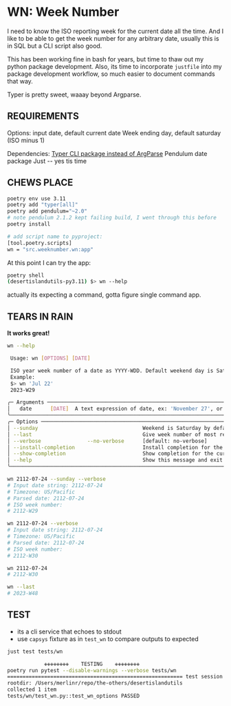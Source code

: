 # WN: Week Number
I need to know the ISO reporting week for the current date all the time. And I like to be able to get the week number for any arbitrary date, usually this is in SQL but a CLI script also good.

This has been working fine in bash for years, but time to thaw out my python package development.
Also, its time to incorporate `justfile` into my package development workflow, so much easier to document commands that way.

Typer is pretty sweet, waaay beyond Argparse.

## REQUIREMENTS
Options:
    input date, default current date
    Week ending day, default saturday (ISO minus 1)

Dependencies:
[Typer CLI package instead of ArgParse](https://typer.tiangolo.com/tutorial/first-steps/)
Pendulum date package
Just -- yes tis time

## CHEWS PLACE
```sh
poetry env use 3.11
poetry add "typer[all]" 
poetry add pendulum="~2.0"
# note pendulum 2.1.2 kept failing build, I went through this before
poetry install

# add script name to pyproject:
[tool.poetry.scripts]
wn = "src.weeknumber.wn:app"
```

At this point I can try the app:
```sh
poetry shell
(desertislandutils-py3.11) $> wn --help
```
actually its expecting a command, gotta figure single command app.

## TEARS IN RAIN
**It works great!**

```sh
wn --help

 Usage: wn [OPTIONS] [DATE]

 ISO year week number of a date as YYYY-WDD. Default weekend day is Sat.
 Example:
 $> wn 'Jul 22'
 2023-W29

╭─ Arguments ──────────────────────────────────────────────────────────────────────────────────────────────────────────────────────────╮
│   date      [DATE]  A text expression of date, ex: 'November 27', or 2112-07-29 [default: (dynamic)]                                 │
╰──────────────────────────────────────────────────────────────────────────────────────────────────────────────────────────────────────╯
╭─ Options ────────────────────────────────────────────────────────────────────────────────────────────────────────────────────────────╮
│ --sunday                                  Weekend is Saturday by default, this flag sets Sunday weekend day.                         │
│ --last                                    Give week number of most recently completed week (overrides DATE argument).                │
│ --verbose               --no-verbose      [default: no-verbose]                                                                      │
│ --install-completion                      Install completion for the current shell.                                                  │
│ --show-completion                         Show completion for the current shell, to copy it or customize the installation.           │
│ --help                                    Show this message and exit.                                                                │
╰──────────────────────────────────────────────────────────────────────────────────────────────────────────────────────────────────────╯

wn 2112-07-24 --sunday --verbose
# Input date string: 2112-07-24
# Timezone: US/Pacific
# Parsed date: 2112-07-24
# ISO week number:
# 2112-W29

wn 2112-07-24 --verbose
# Input date string: 2112-07-24
# Timezone: US/Pacific
# Parsed date: 2112-07-24
# ISO week number:
# 2112-W30

wn 2112-07-24
# 2112-W30

wn --last
# 2023-W48
```

## TEST
* its a cli service that echoes to stdout
* use `capsys` fixture as in `test_wn` to compare outputs to expected

```sh
just test tests/wn

            ✙✙✙✙✙✙✙✙    TESTING    ✙✙✙✙✙✙✙✙
poetry run pytest --disable-warnings --verbose tests/wn
========================================================= test session starts ==========================================================
rootdir: /Users/merlinr/repo/the-others/desertislandutils
collected 1 item
tests/wn/test_wn.py::test_wn_options PASSED                                                                                      [100%]
```